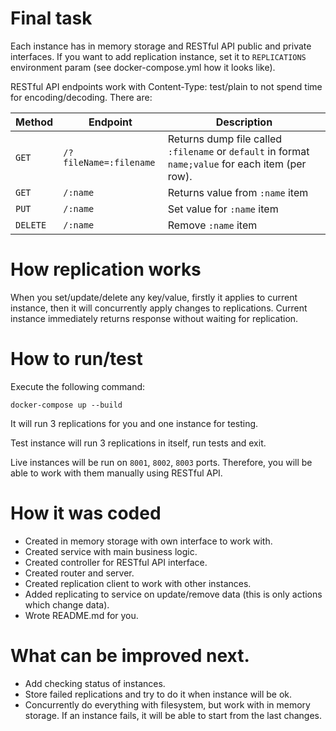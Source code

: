 # Final task

Each instance has in memory storage and RESTful API public and private interfaces.
If you want to add replication instance, set it to `REPLICATIONS` environment param (see docker-compose.yml how it looks like).

RESTful API endpoints work with Content-Type: test/plain to not spend time for encoding/decoding. There are:

| Method | Endpoint | Description |
| --- | --- | --- |
| `GET` | `/?fileName=:filename` | Returns dump file called `:filename` or `default` in format `name;value` for each item (per row). |
| `GET` | `/:name` | Returns value from `:name` item |
| `PUT` | `/:name` | Set value for `:name` item |
| `DELETE` | `/:name` | Remove `:name` item |

# How replication works

When you set/update/delete any key/value, firstly it applies to current instance, 
then it will concurrently apply changes to replications. Current instance immediately
returns response without waiting for replication.

# How to run/test

Execute the following command:

`docker-compose up --build`

It will run 3 replications for you and one instance for testing. 

Test instance will run 3 replications in itself, run tests and exit.

Live instances will be run on `8001`, `8002`, `8003` ports. Therefore, you will be able to work with them manually using RESTful API.

# How it was coded

* Created in memory storage with own interface to work with.
* Created service with main business logic.
* Created controller for RESTful API interface.
* Created router and server.
* Created replication client to work with other instances.
* Added replicating to service on update/remove data (this is only actions which change data).
* Wrote README.md for you.

# What can be improved next.

* Add checking status of instances.
* Store failed replications and try to do it when instance will be ok.
* Concurrently do everything with filesystem, but work with in memory storage. If an instance fails, it will be able to start from the last changes.